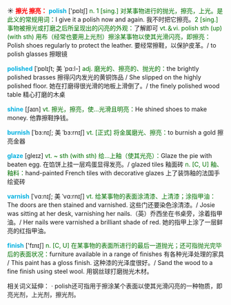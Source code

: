 ☀ <font color="red">**擦光 擦亮：**</font>
<font color="sky blue">**polish**</font> ['pɒlɪʃ] 
<font color="rgb(227, 108, 9)">n. 1 [sing.] 对某事物进行的抛光，擦亮，上光。是此义的常规用词：</font>I give it a polish now and again. 我不时把它擦亮。<font color="rgb(227, 108, 9)">2 [sing.] 事物被擦光或打磨之后所呈现出的闪亮的外观：</font>了解即可 <font color="rgb(227, 108, 9)">vt.＆vi. polish sth (up) (with sth) 用布（经常也要用上光剂）擦涂某事物以使其光滑闪亮，即擦亮：</font>Polish shoes regularly to protect the leather. 要经常擦鞋，以保护皮革。/ to polish glasses 擦眼镜
           
<font color="sky blue">**polished**</font> [ˈpɒlɪʃt; 美 ˈpɑ:l-]
<font color="rgb(227, 108, 9)">adj. 磨光的、擦亮的、抛光的：</font>the brightly polished brasses 擦得闪内发光的黄铜饰品 / She slipped on the highly polished floor. 她在打磨得很光滑的地板上滑倒了。/ the finely polished wood table 精心打磨的木桌

<font color="sky blue">**shine**</font> [ʃaɪn] 
<font color="rgb(227, 108, 9)">vt. 擦光，擦亮，使…光滑且明亮：</font>He shined shoes to make money. 他靠擦鞋挣钱。
           
<font color="sky blue">**burnish**</font> [ˈbɜ:nɪʃ; 美 ˈbɜ:rnɪʃ]
<font color="rgb(227, 108, 9)">vt. [正式] 将金属磨光、擦亮：</font>to burnish a gold 擦亮金器
           
<font color="sky blue">**glaze**</font> [gleɪz]
<font color="rgb(227, 108, 9)">vt. ~ sth (with sth) 给…上釉（使其光亮）：</font>Glaze the pie with beaten egg. 在馅饼上挂一层鸡蛋显得发亮。/ glazed tiles 釉面砖 <font color="rgb(227, 108, 9)">n. [C, U] 釉、釉料：</font>hand-painted French tiles with decorative glazes 上了装饰釉的法国手绘瓷砖
           
<font color="sky blue">**varnish**</font> [ˈvɑ:nɪʃ; 美 ˈvɑ:rnɪʃ]
<font color="rgb(227, 108, 9)">vt. 给某事物的表面涂清漆、上清漆；涂指甲油：</font>The doors are then stained and varnished. 这些门还要染色涂清漆。/ Josie was sitting at her desk, varnishing her nails.（英）乔西坐在书桌旁，涂着指甲油。/ Her nails were varnished a brilliant shade of red. 她的指甲上涂了一层鲜亮的红指甲油。

<font color="sky blue">**finish**</font> ['fɪnɪʃ] 
<font color="rgb(227, 108, 9)">n. [C, U] 在某事物的表面所进行的最后一道抛光；还可指抛光完毕后的表面状况：</font>furniture available in a range of finishes 有各种光泽处理的家具 / This paint has a gloss finish. 这种漆的光泽度很好。/ Sand the wood to a fine finish using steel wool. 用钢丝球打磨抛光木材。

相关词义延伸：
· polish还可指用于擦涂某个表面以使其光滑闪亮的一种物质，即亮光剂，上光剂，擦光剂。

